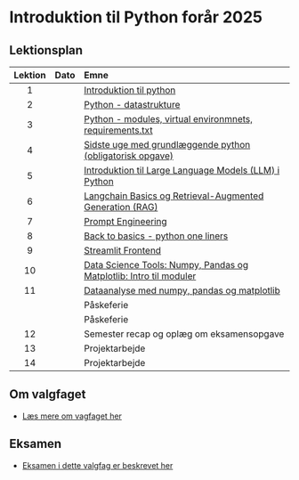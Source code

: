# Introduktion til Python forår 2025    

## Lektionsplan

| Lektion |    Dato    |       Emne                            |
|:-----:|:---------:|:----------------------------------------------------------|
|    1    |  | [Introduktion til python](lessons/ses1.md)                |
|    2    |  | [Python - datastrukture](lessons/ses2.md)                 |
|    3    |  | [Python - modules, virtual environmnets, requirements.txt](lessons/ses3.md)|
|    4    |  | [Sidste uge med grundlæggende python (obligatorisk opgave)](lessons/ses4.md)|
|    5    |  | [Introduktion til Large Language Models (LLM) i Python](lessons/ses5.md)|
|    6    |  | [Langchain Basics og Retrieval-Augmented Generation (RAG)](lessons/ses6.md)|
|    7    |  | [Prompt Engineering](lessons/ses7.md)           |
|    8    |  | [Back to basics - python one liners](lessons/ses8.md)|
|    9    |  | [Streamlit Frontend]()|
|   10    |  | [Data Science Tools: Numpy, Pandas og Matplotlib: Intro til moduler](lessons/ses10.md) |
|   11    |  | [Dataanalyse med numpy, pandas og matplotlib](lessons/ses11.md) |
|   |  | Påskeferie |
|    |  | Påskeferie |
|   12    |  | Semester recap og oplæg om eksamensopgave |
|   13    |  | Projektarbejde                                            |
|   14    |  | Projektarbejde                                            |

## Om valgfaget
* [Læs mere om vagfaget her](lessons/about_this_elective.md)

## Eksamen
* [Eksamen i dette valgfag er beskrevet her](lessons/exam.md)
